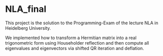 # NLA_final

This project is the solution to the Programming-Exam of the lecture NLA in Heidelberg University.

We implemented how to transform a Hermitian matrix into a real trigonometric form using Householder reflection and then compute all eigenvalues ​​and eigenvectors via shifted QR iteration and deflation.